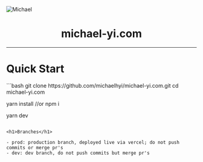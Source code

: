 ![Michael](https://www.michael-yi.com/Michael.png)

<div align="center"><h1>michael-yi.com</h1></div>
<hr/>

<h1>Quick Start</h1>
```bash
git clone https://github.com/michaelhyi/michael-yi.com.git
cd michael-yi.com

yarn install
//or
npm i

yarn dev

```

<h1>Branches</h1>

- prod: production branch, deployed live via vercel; do not push commits or merge pr's
- dev: dev branch, do not push commits but merge pr's
```
